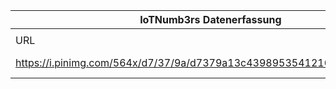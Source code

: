 |IoTNumb3rs Datenerfassung|||||||||||
| ---- | ---- | ---- | ---- | ---- | ---- | ---- | ---- | ---- | ---- | ---- |
||||||||||||
|URL|home_url|filename|device_class|device_count|market_class|market_volume|prognosis_year|publication_year|authorship_class|Dropbox folder|
|https://i.pinimg.com/564x/d7/37/9a/d7379a13c4398953541216c8ebcbcbf3.jpg|https://www.kontron.com/products/iot/iot-industry-4.0|file1_d7379a13c4398953541216c8ebcbcbf3.jpg|generic IoT|2E+11|||2020|N/A|company|marielledemuth/20181125-1200|
